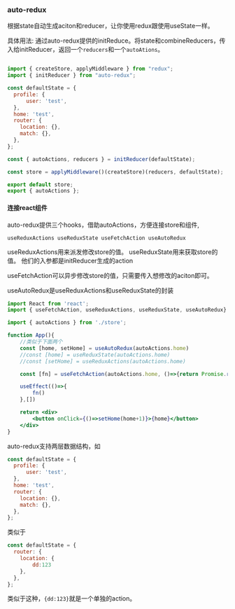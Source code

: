 ### auto-redux
根据state自动生成aciton和reducer，让你使用redux跟使用useState一样。

具体用法:
通过auto-redux提供的initReduce。将state和combineReducers，传入给initReducer，返回一个```reducers```和一个```autoAtions```。
```jsx

import { createStore, applyMiddleware } from "redux";
import { initReducer } from "auto-redux";

const defaultState = {
  profile: {
      user: 'test',
  },
  home: 'test',
  router: {
    location: {},
    match: {},
  },
};

const { autoActions, reducers } = initReducer(defaultState);

const store = applyMiddleware()(createStore)(reducers, defaultState);

export default store;
export { autoActions };


```

#### 连接react组件
auto-redux提供三个hooks，借助autoActions，方便连接store和组件,

```useReduxActions useReduxState useFetchAction useAutoRedux```

useReduxActions用来派发修改store的值。
useReduxState用来获取store的值。
他们的入参都是initReducer生成的action

useFetchAction可以异步修改store的值，只需要传入想修改的aciton即可。

useAutoRedux是useReduxActions和useReduxState的封装

```jsx
import React from 'react';
import { useFetchAction, useReduxActions, useReduxState, useAutoRedux} from 'auto-redux';

import { autoActions } from './store';

function App(){
    //类似于下面两个
    const [home, setHome] = useAutoRedux(autoActions.home)
    //const [home] = useReduxState(autoActions.home)
    //const [setHome] = useReduxActions(autoActions.home)

    const [fn] = useFetchAction(autoActions.home, ()=>{return Promise.resolve('1')}, (data)=>{console.log(data)})

    useEffect(()=>{
        fn()
    },[])

    return <div>
        <button onClick={()=>setHome(home+1)}>{home}</button>
    </div>
}
```

auto-redux支持两层数据结构，如
```js
const defaultState = {
  profile: {
      user: 'test',
  },
  home: 'test',
  router: {
    location: {},
    match: {},
  },
};

```
类似于
```js
const defaultState = {
  router: {
    location: {
        dd:123
    },
  },
};
```
类似于这种，```{dd:123}```就是一个单独的action。

